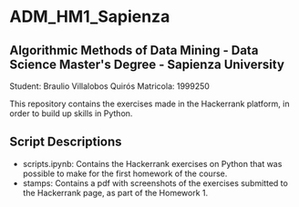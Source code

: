 # ADM_HM1_Sapienza
## Algorithmic Methods of Data Mining - Data Science Master's Degree - Sapienza University

Student: Braulio Villalobos Quirós
Matricola: 1999250

This repository contains the exercises made in the Hackerrank platform, in order to build up skills in Python. 

## Script Descriptions

* scripts.ipynb: Contains the Hackerrank exercises on Python that was possible to make for the first homework of the course. 
* stamps: Contains a pdf with screenshots of the exercises submitted to the Hackerrank page, as part of the Homework 1.




